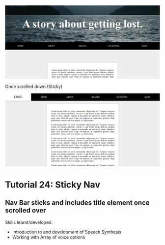 ![](https://raw.githubusercontent.com/taylorkrn/JavaScript30-Tutorials/main/24%20-%20Sticky%20Nav/screenshot.png)

Once scrolled down (Sticky)

![](https://raw.githubusercontent.com/taylorkrn/JavaScript30-Tutorials/main/24%20-%20Sticky%20Nav/screenshot2.png)

# Tutorial 24: Sticky Nav

## Nav Bar sticks and includes title element once scrolled over

Skills learnt/developed:
- Introduction to and development of Speech Synthesis
- Working with Array of voice options
